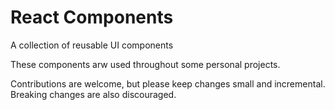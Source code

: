 # React Components

A collection of reusable UI components

These components arw used throughout some personal projects. 

Contributions are welcome, but please keep changes small and incremental.
Breaking changes are also discouraged. 
